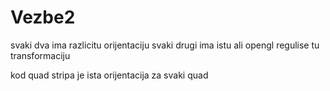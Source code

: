 # Vezbe2

svaki dva ima razlicitu orijentaciju
svaki drugi ima istu
ali opengl regulise tu transformaciju


kod quad stripa je ista orijentacija za svaki quad